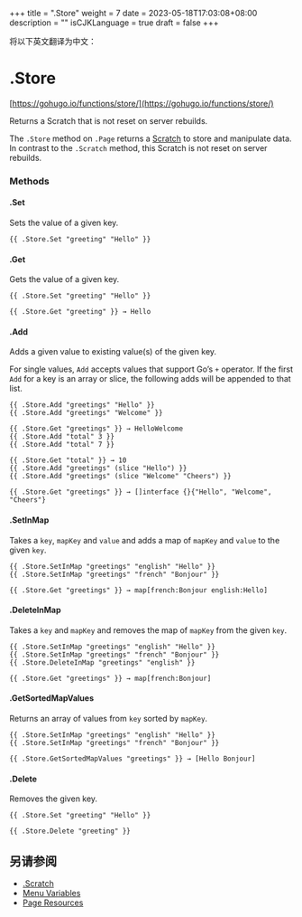 +++
title = ".Store"
weight = 7
date = 2023-05-18T17:03:08+08:00
description = ""
isCJKLanguage = true
draft = false
+++

将以下英文翻译为中文：
# .Store

[https://gohugo.io/functions/store/](https://gohugo.io/functions/store/)

Returns a Scratch that is not reset on server rebuilds.

The `.Store` method on `.Page` returns a [Scratch](https://gohugo.io/functions/scratch/) to store and manipulate data. In contrast to the `.Scratch` method, this Scratch is not reset on server rebuilds.

### Methods 

#### .Set 

Sets the value of a given key.

```go-html-template
{{ .Store.Set "greeting" "Hello" }}
```

#### .Get 

Gets the value of a given key.

```go-html-template
{{ .Store.Set "greeting" "Hello" }}

{{ .Store.Get "greeting" }} → Hello
```

#### .Add 

Adds a given value to existing value(s) of the given key.

For single values, `Add` accepts values that support Go’s `+` operator. If the first `Add` for a key is an array or slice, the following adds will be appended to that list.

```go-html-template
{{ .Store.Add "greetings" "Hello" }}
{{ .Store.Add "greetings" "Welcome" }}

{{ .Store.Get "greetings" }} → HelloWelcome
{{ .Store.Add "total" 3 }}
{{ .Store.Add "total" 7 }}

{{ .Store.Get "total" }} → 10
{{ .Store.Add "greetings" (slice "Hello") }}
{{ .Store.Add "greetings" (slice "Welcome" "Cheers") }}

{{ .Store.Get "greetings" }} → []interface {}{"Hello", "Welcome", "Cheers"}
```

#### .SetInMap 

Takes a `key`, `mapKey` and `value` and adds a map of `mapKey` and `value` to the given `key`.

```go-html-template
{{ .Store.SetInMap "greetings" "english" "Hello" }}
{{ .Store.SetInMap "greetings" "french" "Bonjour" }}

{{ .Store.Get "greetings" }} → map[french:Bonjour english:Hello]
```

#### .DeleteInMap 

Takes a `key` and `mapKey` and removes the map of `mapKey` from the given `key`.

```go-html-template
{{ .Store.SetInMap "greetings" "english" "Hello" }}
{{ .Store.SetInMap "greetings" "french" "Bonjour" }}
{{ .Store.DeleteInMap "greetings" "english" }}

{{ .Store.Get "greetings" }} → map[french:Bonjour]
```

#### .GetSortedMapValues 

Returns an array of values from `key` sorted by `mapKey`.

```go-html-template
{{ .Store.SetInMap "greetings" "english" "Hello" }}
{{ .Store.SetInMap "greetings" "french" "Bonjour" }}

{{ .Store.GetSortedMapValues "greetings" }} → [Hello Bonjour]
```

#### .Delete 

Removes the given key.

```go-html-template
{{ .Store.Set "greeting" "Hello" }}

{{ .Store.Delete "greeting" }}
```

## 另请参阅

- [.Scratch](https://gohugo.io/functions/scratch/)
- [Menu Variables](https://gohugo.io/variables/menus/)
- [Page Resources](https://gohugo.io/content-management/page-resources/)
